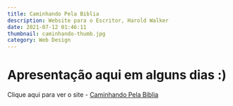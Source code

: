 ```yaml
---
title: Caminhando Pela Biblia
description: Website para o Escritor, Harold Walker
date: 2021-07-12 01:46:11
thumbnail: caminhando-thumb.jpg
category: Web Design
---
```

# **Apresentação aqui em alguns dias :)**

Clique aqui para ver o site - [Caminhando Pela Bíblia](https://caminhandopelabiblia.com.br/)